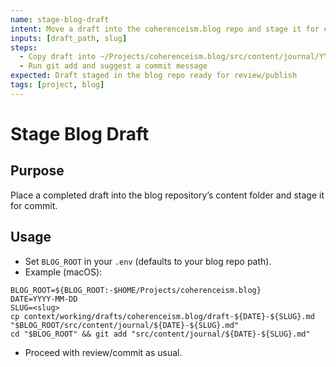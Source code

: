 ```yaml
---
name: stage-blog-draft
intent: Move a draft into the coherenceism.blog repo and stage it for commit
inputs: [draft_path, slug]
steps:
  - Copy draft into ~/Projects/coherenceism.blog/src/content/journal/YYYY-MM-DD-<slug>.md
  - Run git add and suggest a commit message
expected: Draft staged in the blog repo ready for review/publish
tags: [project, blog]
---
```


# Stage Blog Draft

## Purpose
Place a completed draft into the blog repository’s content folder and stage it for commit.

## Usage
- Set `BLOG_ROOT` in your `.env` (defaults to your blog repo path).
- Example (macOS):
```
BLOG_ROOT=${BLOG_ROOT:-$HOME/Projects/coherenceism.blog}
DATE=YYYY-MM-DD
SLUG=<slug>
cp context/working/drafts/coherenceism.blog/draft-${DATE}-${SLUG}.md "$BLOG_ROOT/src/content/journal/${DATE}-${SLUG}.md"
cd "$BLOG_ROOT" && git add "src/content/journal/${DATE}-${SLUG}.md"
```
- Proceed with review/commit as usual.
